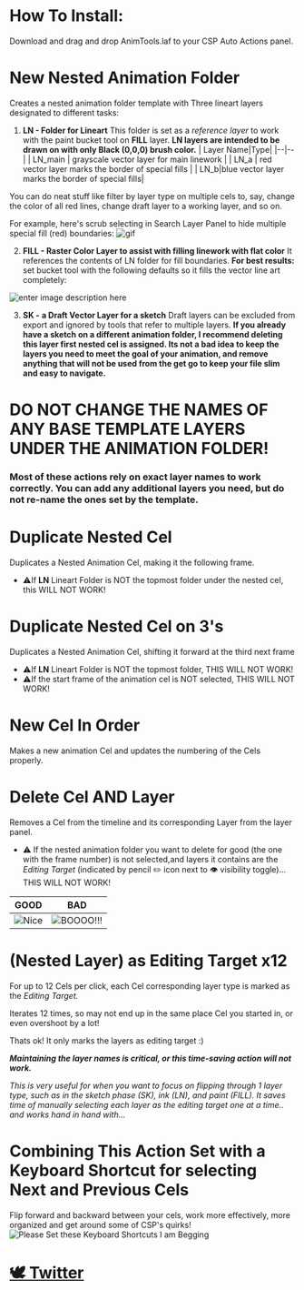 # How To Install:
Download and drag and drop AnimTools.laf to your CSP Auto Actions panel.

# New Nested Animation Folder
Creates a nested animation folder template with Three  lineart layers designated to different tasks: 
1. **LN - Folder for Lineart**
		This folder is set as a *reference layer* to work with the paint bucket tool on **FILL** layer.
		**LN layers are intended to be drawn on with only Black (0,0,0) brush color.**
	| Layer Name|Type|
	|--|--|
	| LN_main | grayscale vector layer for main linework |
	| LN_a | red vector layer marks the border of special fills |
	| LN_b|blue vector layer marks the border of special fills|
	
You can do neat stuff like filter by layer type on multiple cels to, say, change the color of all red lines, change draft layer to a working layer, and so on. 

For example, here's scrub selecting in Search Layer Panel to hide multiple special fill (red) boundaries: 
![gif](https://cdn.discordapp.com/attachments/1033537066706944050/1047985440071893032/template_advantage.gif)

2. **FILL - Raster Color Layer to assist with filling linework with flat color** 
It references the contents of LN folder for fill boundaries.
**For best results:** set bucket tool with the following defaults so it fills the vector line art completely:

![enter image description here](https://i.imgur.com/Xf3NJad.png)

3. **SK -** **a Draft Vector Layer for a sketch**
Draft layers can be excluded from export and ignored by tools that refer to multiple layers.
**If you already have a sketch on a different animation folder, I recommend deleting this layer first nested cel is assigned. Its not a bad idea to keep the layers you need to meet the goal of your animation, and remove anything that will not be used from the get go to keep your file slim and easy to navigate.**

# DO NOT CHANGE THE NAMES OF ANY BASE TEMPLATE LAYERS UNDER THE ANIMATION FOLDER! 
### Most of these actions rely on exact layer names to work correctly. You can add any additional layers you need, but do not re-name the ones set by the template.

# Duplicate Nested Cel 
Duplicates a Nested Animation Cel, making it the following frame.
- ⚠️If **LN** Lineart Folder is NOT the topmost folder under the nested cel, this WILL NOT WORK!

# Duplicate Nested Cel on 3's 
Duplicates a Nested Animation Cel, shifting it forward at the third next frame
- ⚠️If **LN** Lineart Folder is NOT the topmost folder, THIS WILL NOT WORK!
- ⚠️If the start frame of the animation cel is NOT selected, THIS WILL NOT WORK!

# New Cel In Order
Makes a new animation Cel and updates the numbering of the Cels properly.

# Delete Cel AND Layer
Removes a Cel from the timeline and its corresponding Layer from the layer panel.
- ⚠️ If the nested animation folder you want to delete for good (the one with the frame number) is not selected,and layers it contains are the *Editing Target* (indicated by pencil ✏️ icon next to 👁️ visibility toggle)... THIS WILL NOT WORK!

|GOOD|BAD|
|--|--|
| ![Nice](https://i.imgur.com/VTKB4NF.png) |![BOOOO!!!](https://i.imgur.com/LssvFK6.png)  |

# (Nested Layer) as Editing Target x12
For up to 12 Cels per click, each Cel corresponding layer type is marked as the *Editing Target.*

Iterates 12 times, so may not end up in the same place Cel you started in, or even overshoot by a lot! 

Thats ok! It only marks the layers as editing target :)

 ***Maintaining the layer names is critical, or this time-saving action will not work.***
	
*This is very useful for when you want to focus on flipping through 1 layer type, such as in the sketch phase (SK), ink (LN), and paint (FILL). It saves time of manually selecting each layer as the editing target one at a time.. and works hand in hand with...*

# Combining This Action Set with a Keyboard Shortcut for selecting Next and Previous Cels
Flip forward and backward between your cels, work more effectively, more organized and get around some of CSP's quirks!
![Please Set these Keyboard Shortcuts I am Begging](https://i.imgur.com/Hc7LIzd.png)

# [🕊️ Twitter](https://twitter.com/Ghalban_)
